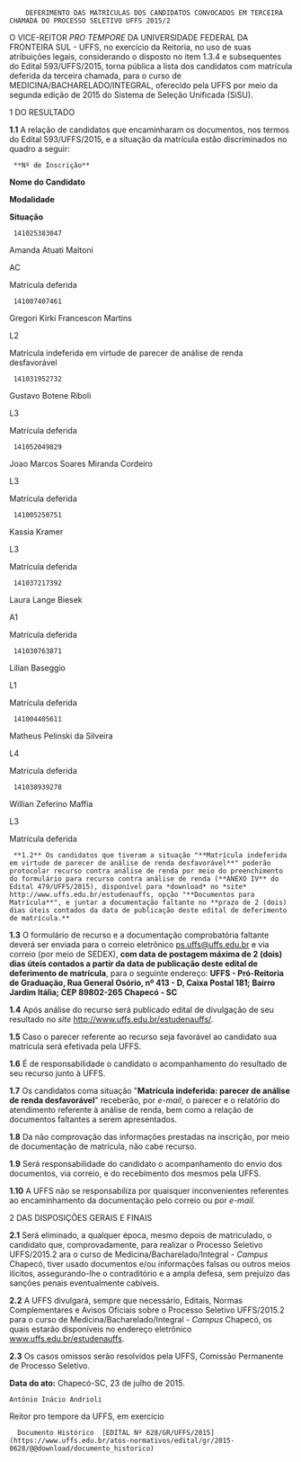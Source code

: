         DEFERIMENTO DAS MATRÍCULAS DOS CANDIDATOS CONVOCADOS EM TERCEIRA CHAMADA DO PROCESSO SELETIVO UFFS 2015/2  

O VICE-REITOR *PRO TEMPORE* DA UNIVERSIDADE FEDERAL DA FRONTEIRA SUL - UFFS, no exercício da Reitoria, no uso de suas atribuições legais, considerando o disposto no item 1.3.4 e subsequentes do Edital 593/UFFS/2015, torna pública a lista dos candidatos com matrícula deferida da terceira chamada, para o curso de MEDICINA/BACHARELADO/INTEGRAL, oferecido pela UFFS por meio da segunda edição de 2015 do Sistema de Seleção Unificada (SiSU).

 1 DO RESULTADO

 **1.1** A relação de candidatos que encaminharam os documentos, nos termos do Edital 593/UFFS/2015, e a situação da matrícula estão discriminados no quadro a seguir:

     **Nº de Inscrição**

   **Nome do Candidato**

   **Modalidade**

   **Situação**

     141025383047

   Amanda Atuati Maltoni

   AC

   Matrícula deferida

     141007407461

   Gregori Kirki Francescon Martins

   L2

   Matrícula indeferida em virtude de parecer de análise de renda desfavorável

     141031952732

   Gustavo Botene Riboli

   L3

   Matrícula deferida

     141052049829

   Joao Marcos Soares Miranda Cordeiro

   L3

   Matrícula deferida

     141005250751

   Kassia Kramer

   L3

   Matrícula deferida

     141037217392

   Laura Lange Biesek

   A1

   Matrícula deferida

     141030763871

   Lilian Baseggio

   L1

   Matrícula deferida

     141004405611

   Matheus Pelinski da Silveira

   L4

   Matrícula deferida

     141038939278

   Willian Zeferino Maffia

   L3

   Matrícula deferida

     **1.2** Os candidatos que tiveram a situação "**Matrícula indeferida em virtude de parecer de análise de renda desfavorável**" poderão protocolar recurso contra análise de renda por meio do preenchimento do formulário para recurso contra análise de renda (**ANEXO IV** do Edital 479/UFFS/2015), disponível para *download* no *site* http://www.uffs.edu.br/estudenauffs, opção "**Documentos para Matrícula**", e juntar a documentação faltante no **prazo de 2 (dois) dias úteis contados da data de publicação deste edital de deferimento de matrícula.**

 **1.3** O formulário de recurso e a documentação comprobatória faltante deverá ser enviada para o correio eletrônico ps.uffs@uffs.edu.br e via correio (por meio de SEDEX), **com data de postagem máxima de 2 (dois) dias úteis contados a partir da data de publicação deste edital de deferimento de matrícula**, para o seguinte endereço: **UFFS - Pró-Reitoria de Graduação, Rua General Osório, nº 413 - D, Caixa Postal 181; Bairro Jardim Itália; CEP 89802-265 Chapecó - SC**

 **1.4** Após análise do recurso será publicado edital de divulgação de seu resultado no *site* http://www.uffs.edu.br/estudenauffs/.

 **1.5** Caso o parecer referente ao recurso seja favorável ao candidato sua matrícula será efetivada pela UFFS.

 **1.6** É de responsabilidade o candidato o acompanhamento do resultado de seu recurso junto à UFFS.

 **1.7** Os candidatos coma situação "**Matrícula indeferida: parecer de análise de renda desfavorável**" receberão, por *e-mail*, o parecer e o relatório do atendimento referente à análise de renda, bem como a relação de documentos faltantes a serem apresentados.

 **1.8** Da não comprovação das informações prestadas na inscrição, por meio de documentação de matrícula, não cabe recurso.

 **1.9** Será responsabilidade do candidato o acompanhamento do envio dos documentos, via correio, e do recebimento dos mesmos pela UFFS.

 **1.10** A UFFS não se responsabiliza por quaisquer inconvenientes referentes ao encaminhamento da documentação pelo correio ou por *e-mail.*

 2 DAS DISPOSIÇÕES GERAIS E FINAIS

 **2.1** Será eliminado, a qualquer época, mesmo depois de matriculado, o candidato que, comprovadamente, para realizar o Processo Seletivo UFFS/2015.2 ara o curso de Medicina/Bacharelado/Integral - *Campus* Chapecó, tiver usado documentos e/ou informações falsas ou outros meios ilícitos, assegurando-lhe o contraditório e a ampla defesa, sem prejuízo das sanções penais eventualmente cabíveis.

 **2.2** A UFFS divulgará, sempre que necessário, Editais, Normas Complementares e Avisos Oficiais sobre o Processo Seletivo UFFS/2015.2 para o curso de Medicina/Bacharelado/Integral - *Campus* Chapecó, os quais estarão disponíveis no endereço eletrônico www.uffs.edu.br/estudenauffs.

 **2.3** Os casos omissos serão resolvidos pela UFFS, Comissão Permanente de Processo Seletivo.

  

   **Data do ato:** Chapecó-SC, 23 de julho de 2015.   
 

    Antônio Inácio Andrioli   
 Reitor pro tempore da UFFS, em exercício 

      Documento Histórico  [EDITAL Nº 628/GR/UFFS/2015](https://www.uffs.edu.br/atos-normativos/edital/gr/2015-0628/@@download/documento_historico)     
      